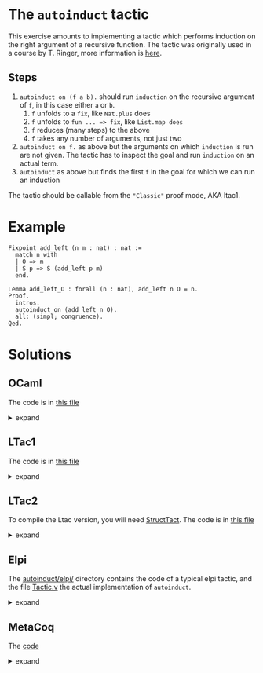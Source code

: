 # The `autoinduct` tactic

This exercise amounts to implementing a tactic which performs induction on the right argument of a recursive function.
The tactic was originally used in a course by T. Ringer, more information is [here](https://dependenttyp.es/classes/fa2022/artifacts/12-custom.html).

## Steps
1. `autoinduct on (f a b).` should run `induction` on the recursive argument of `f`, in this case either `a` or `b`.
   1. `f` unfolds to a `fix`, like `Nat.plus` does
   1. `f` unfolds to `fun ... => fix`, like `List.map does`
   1. `f` reduces (many steps) to the above
   2. `f` takes any number of arguments, not just two
1. `autoinduct on f.` as above but the arguments on which `induction` is run are not given. The tactic has to inspect the goal and run `induction` on an actual term.
2. `autoinduct` as above but finds the first `f` in the goal for which we can run an induction

The tactic should be callable  from the `"Classic"` proof mode, AKA ltac1.

# Example

```coq
Fixpoint add_left (n m : nat) : nat :=
  match n with
  | O => m
  | S p => S (add_left p m)
  end.

Lemma add_left_O : forall (n : nat), add_left n O = n.
Proof.
  intros.
  autoinduct on (add_left n O).
  all: (simpl; congruence).
Qed.
```

# Solutions

## OCaml

The code is in [this file](plugin/src/autoinduct.ml)

<details>

<summary>expand</summary>

details specific to the OCaml code

</details>

## LTac1

The code is in [this file](ltac/Ltac1.v)

<details>

<summary>expand</summary>

details specific to the Ltac1 code

</details>

## LTac2

To compile the Ltac version, you will need [StructTact](https://github.com/uwplse/StructTact).
The code is in [this file](ltac/Ltac2.v)

<details>

<summary>expand</summary>

details specific to the Ltac2 code

</details>


## Elpi

The [autoinduct/elpi/](elpi/) directory contains the code of a typical elpi tactic, and the file
[Tactic.v](elpi/theories/Tactic.v) the actual implementation of `autoinduct`.

<details>

<summary>expand</summary>

details specific to the Elpi code

</details>

## MetaCoq

The [code](metacoq/theories/Autoinduct.v)

<details>

<summary>expand</summary>

details specific to the MetaCoq code

</details>
